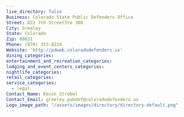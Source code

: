 ```yaml
---
live_directory: false
Business: Colorado State Public Defenders Office
Street: 822 7th StreetSte 300
City: Greeley
State: Colorado
Zip: 80631
Phone: (970) 353-8224
Website: 'http://pdweb.coloradodefenders.us'
dining_categories:
entertainment_and_recreation_categories:
lodging_and_event_centers_categories:
nightlife_categories:
retail_categories:
service_categories:
  - legal
Contact_Name: Kevin Strobel
Contact_Email: greeley.pubdef@coloradodefenders.us
Logo_image_path: "/assets/images/directory/directory-default.png"
---
```



